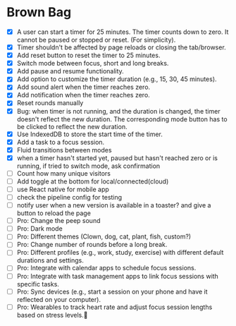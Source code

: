 # Brown Bag

- [x] A user can start a timer for 25 minutes. The timer counts down to zero. It cannot be paused or stopped or reset. (For simplicity).
- [x] Timer shouldn't be affected by page reloads or closing the tab/browser.
- [x] Add reset button to reset the timer to 25 minutes.
- [x] Switch mode between focus, short and long breaks.
- [x] Add pause and resume functionality.
- [x] Add option to customize the timer duration (e.g., 15, 30, 45 minutes).
- [x] Add sound alert when the timer reaches zero.
- [x] Add notification when the timer reaches zero.
- [x] Reset rounds manually
- [x] Bug: when timer is not running, and the duration is changed, the timer doesn't reflect the new duration. The corresponding mode button has to be clicked to reflect the new duration.
- [x] Use IndexedDB to store the start time of the timer.
- [x] Add a task to a focus session.
- [x] Fluid transitions between modes
- [x] when a timer hasn't started yet, paused but hasn't reached zero or is running, if tried to switch mode, ask confirmation
- [ ] Count how many unique visitors
- [ ] Add toggle at the bottom for local/connected(cloud)
- [ ] use React native for mobile app
- [ ] check the pipeline config for testing
- [ ] notify user when a new version is available in a toaster? and give a button to reload the page
- [ ] Pro: Change the peep sound
- [ ] Pro: Dark mode
- [ ] Pro: Different themes (Clown, dog, cat, plant, fish, custom?)
- [ ] Pro: Change number of rounds before a long break.
- [ ] Pro: Different profiles (e.g., work, study, exercise) with different default durations and settings.
- [ ] Pro: Integrate with calendar apps to schedule focus sessions.
- [ ] Pro: Integrate with task management apps to link focus sessions with specific tasks.
- [ ] Pro: Sync devices (e.g., start a session on your phone and have it reflected on your computer).
- [ ] Pro: Wearables to track heart rate and adjust focus session lengths based on stress levels.
